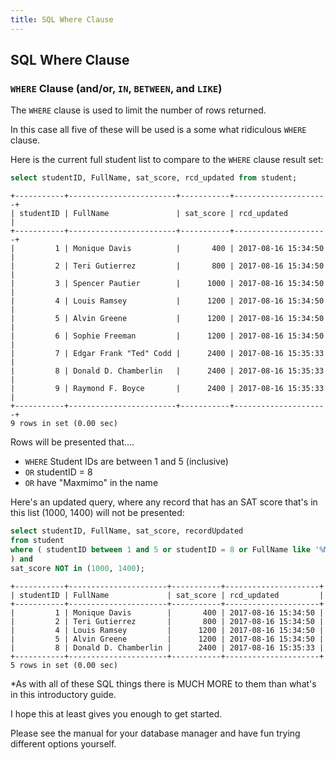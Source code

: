 ```yaml
---
title: SQL Where Clause
---
```


## SQL Where Clause

### `WHERE` Clause (and/or, `IN`, `BETWEEN`, and `LIKE`)

The `WHERE` clause is used to limit the number of rows returned.  

In this case all five of these will be used is a some what ridiculous `WHERE` clause. 

Here is the current full student list to compare to the `WHERE` clause result set:

```sql
select studentID, FullName, sat_score, rcd_updated from student;
```

```text
+-----------+------------------------+-----------+---------------------+
| studentID | FullName               | sat_score | rcd_updated         |
+-----------+------------------------+-----------+---------------------+
|         1 | Monique Davis          |       400 | 2017-08-16 15:34:50 |
|         2 | Teri Gutierrez         |       800 | 2017-08-16 15:34:50 |
|         3 | Spencer Pautier        |      1000 | 2017-08-16 15:34:50 |
|         4 | Louis Ramsey           |      1200 | 2017-08-16 15:34:50 |
|         5 | Alvin Greene           |      1200 | 2017-08-16 15:34:50 |
|         6 | Sophie Freeman         |      1200 | 2017-08-16 15:34:50 |
|         7 | Edgar Frank "Ted" Codd |      2400 | 2017-08-16 15:35:33 |
|         8 | Donald D. Chamberlin   |      2400 | 2017-08-16 15:35:33 |
|         9 | Raymond F. Boyce       |      2400 | 2017-08-16 15:35:33 |
+-----------+------------------------+-----------+---------------------+
9 rows in set (0.00 sec)
```

Rows will be presented that....
* `WHERE` Student IDs are between 1 and 5 (inclusive) 
* `OR` studentID = 8 
* `OR` have "Maxmimo" in the name

Here's an updated query, where any record that has an SAT score that's in this list (1000, 1400) will not be presented:

```sql
select studentID, FullName, sat_score, recordUpdated
from student
where ( studentID between 1 and 5 or studentID = 8 or FullName like '%Maximo%'
) and 
sat_score NOT in (1000, 1400);
```

```text
+-----------+----------------------+-----------+---------------------+
| studentID | FullName             | sat_score | rcd_updated         |
+-----------+----------------------+-----------+---------------------+
|         1 | Monique Davis        |       400 | 2017-08-16 15:34:50 |
|         2 | Teri Gutierrez       |       800 | 2017-08-16 15:34:50 |
|         4 | Louis Ramsey         |      1200 | 2017-08-16 15:34:50 |
|         5 | Alvin Greene         |      1200 | 2017-08-16 15:34:50 |
|         8 | Donald D. Chamberlin |      2400 | 2017-08-16 15:35:33 |
+-----------+----------------------+-----------+---------------------+
5 rows in set (0.00 sec)
```

*As with all of these SQL things there is MUCH MORE to them than what's in this introductory guide.  

I hope this at least gives you enough to get started.  

Please see the manual for your database manager and have fun trying different options yourself.
